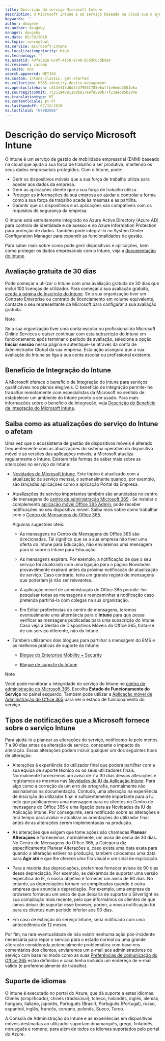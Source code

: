 ```yaml
---
title: Descrição do serviço Microsoft Intune
description: O Microsoft Intune é um serviço baseado na cloud que o ajuda a gerir dispositivos Windows, iOS, Mac OS X, Android e Windows Mobile.
keywords: ''
author: dougeby
ms.author: dougeby
manager: dougeby
ms.date: 05/30/2018
ms.topic: conceptual
ms.service: microsoft-intune
ms.localizationpriority: high
ms.technology: ''
ms.assetid: 40fa5a2e-6c0f-4150-9740-d5ddc0cdbda0
ms.reviewer: cacamp
ms.suite: ems
search.appverid: MET150
ms.custom: intune-classic; get-started
ms.collection: M365-identity-device-management
ms.openlocfilehash: c813e413d0d3447955f785e0aff1e0edd3501b6a
ms.sourcegitcommit: 7c251948811b8b817e9fe590b77f23aed95b2d4e
ms.translationtype: MT
ms.contentlocale: pt-PT
ms.lasthandoff: 07/15/2019
ms.locfileid: "67882886"
---
```

# <a name="microsoft-intune-service-description"></a>Descrição do serviço Microsoft Intune

O Intune é um serviço de gestão de mobilidade empresarial (EMM) baseado na cloud que ajuda a sua força de trabalho a ser produtiva, mantendo os seus dados empresariais protegidos. Com o Intune, pode:
* Gerir os dispositivos móveis que a sua força de trabalho utiliza para aceder aos dados da empresa.
* Gerir as aplicações cliente que a sua força de trabalho utiliza.
* Proteger as informações da sua empresa ao ajudar a controlar a forma como a sua força de trabalho acede às mesmas e as partilha.
* Garantir que os dispositivos e as aplicações são compatíveis com os requisitos de segurança da empresa.

O Intune está estreitamente integrado no Azure Active Directory (Azure AD) para controlo de identidade e de acesso e no Azure Information Protection para proteção de dados. Também pode integrá-lo no System Center Configuration Manager para expandir as funcionalidades de gestão.

Para saber mais sobre como pode gerir dispositivos e aplicações, bem como proteger os dados empresariais com o Intune, veja a [documentação do Intune](https://docs.microsoft.com/intune/).

## <a name="30-day-free-trial"></a>Avaliação gratuita de 30 dias
Pode começar a utilizar o Intune com uma avaliação gratuita de 30 dias que inclui 100 licenças de utilizador. Para começar a sua avaliação gratuita, [aceda à página de Inscrição do Intune](https://admin.microsoft.com/Signup/Signup.aspx?OfferId=40BE278A-DFD1-470a-9EF7-9F2596EA7FF9&dl=INTUNE_A&ali=1#0%20). Se a sua organização tiver um Contrato Enterprise ou contrato de licenciamento em volume equivalente, contacte o seu representante da Microsoft para configurar a sua avaliação gratuita.

> [!NOTE]
> Se a sua organização tiver uma conta escolar ou profissional do Microsoft Online Services e quiser continuar com esta subscrição do Intune em funcionamento após terminar o período de avaliação, selecione a opção **Iniciar sessão** nessa página e autentique-se através da conta de Administrador Global da sua empresa. Esta ação assegura que a sua avaliação do Intune se liga à sua conta escolar ou profissional existente.

<!--- For a list of settings that you can set up on mobile devices, see:

- [Enrolled device management capabilities of Microsoft Intune](introduction-intune.md)

- [Hybrid mobile device management (MDM) with System Center Configuration Manager and Microsoft Intune](/sccm/mdm/understand/hybrid-mobile-device-management)

For more about System Center Configuration Manager, see [Documentation  for System Center Configuration Manager](/sccm/index).--->
## <a name="intune-onboarding-benefit"></a>Benefício de Integração do Intune
A Microsoft oferece o benefício de Integração do Intune para serviços qualificáveis nos planos elegíveis. O benefício de Integração permite-lhe trabalhar remotamente com especialistas da Microsoft no sentido de estabelecer um ambiente do Intune pronto a ser usado. Para mais informações sobre o benefício de Integração, veja [Descrição do Benefício de Integração do Microsoft Intune](http://go.microsoft.com/fwlink/?LinkId=619281).


## <a name="learn-how-intune-service-updates-affect-you"></a>Saiba como as atualizações do serviço do Intune o afetam

Uma vez que o ecossistema de gestão de dispositivos móveis é alterado frequentemente com as atualizações do sistema operativo do dispositivo móvel e as versões das aplicações móveis, a Microsoft atualiza regularmente o Intune. Existem três formas de saber mais sobre as alterações no serviço do Intune:

- [Novidades do Microsoft Intune](whats-new.md). Este tópico é atualizado com a atualização de serviço mensal, e semanalmente quando, por exemplo, são lançadas aplicações como a aplicação Portal da Empresa.

- Atualizações de serviço importantes também são anunciadas no centro de mensagens do [centro de administração Microsoft 365](https://admin.microsoft.com/) . Se instalar o complemento [aplicação móvel Office 365 Admin](https://support.office.com/article/Office-365-Admin-Mobile-App-e16f6421-2a1a-4142-bf9d-9846600a060a), pode receber notificações no seu dispositivo móvel. Saiba mais sobre como trabalhar com o [Centro de Mensagens do Office 365](https://support.office.com/client/results?Shownav=true&ns=O365ENTADMIN&version=15&ver=15&HelpID=O365E_MCManageUpdates).

  Algumas sugestões úteis:

  - As mensagens no Centro de Mensagens do Office 365 são direcionadas. Tal significa que se a sua empresa não tiver uma oferta do Intune para Educação, não enviaremos uma mensagem para si sobre o Intune para Educação.

  - As mensagens expiram. Por exemplo, a notificação de que o seu serviço foi atualizado com uma ligação para a página Novidades provavelmente expirará antes da próxima notificação de atualização de serviço. Caso contrário, teria um grande registo de mensagens que poderiam já não ser relevantes.

  - A aplicação móvel de administração do Office 365 permite-lhe pesquisar todas as mensagens e reencaminhar a notificação caso pretenda partilhá-la com colegas na sua organização.

  - Em Editar preferências do centro de mensagens, teremos eventualmente uma alternância para o **Intune** para que possa verificar as mensagens publicadas para uma subscrição do Intune. Caso veja a Gestão de Dispositivos Móveis do Office 365, trata-se de um serviço diferente, não do Intune.

- Também utilizamos dois blogues para partilhar a mensagem do EMS e as melhores práticas de suporte do Intune:

  - [Blogue do Enterprise Mobility + Security](https://blogs.technet.microsoft.com/enterprisemobility/)

  - [Blogue de suporte do Intune](https://blogs.technet.microsoft.com/intunesupport/)

> [!Note]
> Você pode monitorar a integridade do serviço do Intune no [centro de administração do Microsoft 365](https://admin.microsoft.com). Escolha **Estado de Funcionamento do Serviço** no painel esquerdo. Também pode utilizar a [Aplicação móvel de Administração do Office 365](https://support.office.com/article/Office-365-Admin-Mobile-App-e16f6421-2a1a-4142-bf9d-9846600a060a) para ver o estado de funcionamento do serviço.

## <a name="types-of-notices-microsoft-provides-about-the-intune-service"></a>Tipos de notificações que a Microsoft fornece sobre o serviço Intune

Para ajudá-lo a planear as alterações do serviço, notificamo-lo pelo menos 7 a 90 dias antes da alteração de serviço, consoante o impacto da alteração. Essas alterações podem incluir qualquer um dos seguintes tipos de alteração:

- Alterações à experiência do utilizador final que poderá partilhar com a sua equipa de suporte técnico ou os seus utilizadores finais. Normalmente fornecemos um aviso de 7 a 30 dias dessas alterações e registamos as mesmas nas [Novidades da IU da Aplicação Intune](whats-new-app-ui.md). Para algo como a correção de um erro de ortografia, normalmente não assinalamos na documentação. Contudo, uma alteração na experiência de inscrição do utilizador final é suficientemente importante para a IU, pelo que publicaremos uma mensagem para os clientes no Centro de mensagens do Office 365 e uma ligação para as Novidades da IU da Aplicação Intune. Por conseguinte, será notificado sobre as alterações e terá tempo para avaliar e atualizar as orientações do utilizador final antes de as alterações serem implementadas na produção.

- As alterações que exigem que tome ações são chamadas **Planear Alterações** e fornecemos, normalmente, um aviso de cerca de 30 dias. No Centro de Mensagens do Office 365, a Categoria diz especificamente Planear Alterações e, caso exista uma data exata para quando a alteração estiver na produção, também colocamos uma data para **Agir até** e que lhe oferece uma fila visual e um sinal de explicação.

- Para a maioria das depreciações, preferimos fornecer avisos de 90 dias dessa depreciação. Por exemplo, se deixarmos de suportar uma versão específica do IE, o nosso objetivo é fornecer um aviso de 90 dias. No entanto, as depreciações tornam-se complicadas quando é outra empresa que anuncia a depreciação. Por exemplo, uma empresa de browsers forneceu um aviso de que deixaria de suportar o Silverlight na sua compilação mais recente, pelo que informámos os clientes de que íamos deixar de suportar esse browser, porém, a nossa notificação foi para os clientes num período inferior aos 90 dias.

- Em caso de extinção do serviço Intune, seria notificado com uma antecedência de 12 meses.

Por fim, na rara eventualidade de não existir nenhuma ação pós-incidente necessária para repor o serviço para o estado normal ou uma grande alteração considerada potencialmente problemática com base nos comentários dos clientes, enviaremos um e-mail aos administradores de serviço com base no modo como as suas [Preferências de comunicação do Office 365](https://support.office.com/article/Change-your-contact-preferences-for-communications-from-Microsoft-6f70de1b-a64d-4498-bfbd-be8c83a9c0fc) estão definidas e caso tenha incluído um endereço de e-mail válido (e preferencialmente de trabalho).  


<!--- ## Choose the management solution that’s right for you
You can set up Intune in several ways to manage and help protect your company's mobile devices and computers (referred to as **devices** in this article).

- **Intune stand-alone configuration.** Use the web-based admin console in Intune to manage devices in your organization. Intune can be used without any on-premises IT infrastructure. If you use Intune with Active Directory Domain Services, you can use domain user accounts that you manage with Domain Services with Intune.

- **Intune with System Center Configuration Manager.** Use the Configuration Manager management console to manage computers and mobile devices in your enterprise. This configuration can help you to manage all your organization’s devices through a single console, the Configuration Manager Admin Console. Configuration Manager supports large numbers of mobile devices, servers, and computers. For more about Configuration Manager, see [Hybrid mobile device management (MDM) with System Center Configuration Manager and Microsoft Intune](/sccm/mdm/understand/hybrid-mobile-device-management). For more help deciding which approach is right for you, see [Choose between Microsoft Intune standalone and hybrid mobile device management with Configuration Manager](/sccm/mdm/understand/choose-between-standalone-intune-and-hybrid-mobile-device-management).--->

## <a name="language-support"></a>Suporte de idiomas
O Intune é executado no portal do Azure, que dá suporte a estes idiomas: Chinês (simplificado), chinês (tradicional), tcheco, holandês, inglês, alemão, húngaro, italiano, japonês, Português (Brasil), Português (Portugal), russo, espanhol, inglês, francês, coreano, polonês, Sueco, Turco.

A Consola de Administração do Intune e as experiências em dispositivos móveis destinadas ao utilizador suportam dinamarquês, grego, finlandês, norueguês e romeno, para além de todos os idiomas suportados pelo portal do Azure.

<!--- ## Learn more about Intune
Use these resources to learn more about Intune:

- The [Microsoft Intune Trust Center](https://www.microsoft.com/server-cloud/products/intune-trust-center/) provides information about the security, privacy, and compliance practices of Intune, and it describes some of Intune's certifications.

- [Enrolled device management capabilities of Microsoft Intune](introduction-intune.md)--->
